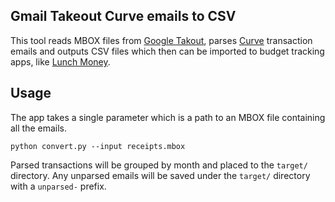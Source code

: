 ## Gmail Takeout Curve emails to CSV

This tool reads MBOX files from [Google Takout](https://takeout.google.com/settings/takeout), parses [Curve](https://www.curve.app/en/join#ZEJZ226D) transaction emails and outputs CSV files which then can be imported to budget tracking apps, like [Lunch Money](https://lunchmoney.cc/).

## Usage

The app takes a single parameter which is a path to an MBOX file containing all the emails.

    python convert.py --input receipts.mbox

Parsed transactions will be grouped by month and placed to the `target/` directory.
Any unparsed emails will be saved under the `target/` directory with a `unparsed-` prefix.  

